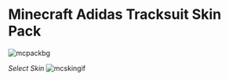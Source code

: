 # Minecraft Adidas Tracksuit Skin Pack
![mcpackbg](https://user-images.githubusercontent.com/92131037/203860034-d3b80f0c-b95a-4223-99c8-42a7024ebf31.png)

*Select Skin*
![mcskingif](https://user-images.githubusercontent.com/92131037/203857187-fd6dce72-47e7-4e81-aadb-cea33c848878.gif)

